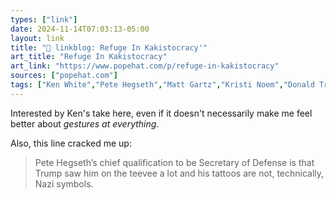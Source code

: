 ```yaml
---
types: ["link"]
date: 2024-11-14T07:03:13-05:00
layout: link
title: "🔗 linkblog: Refuge In Kakistocracy'"
art_title: "Refuge In Kakistocracy"
art_link: "https://www.popehat.com/p/refuge-in-kakistocracy"
sources: ["popehat.com"]
tags: ["Ken White","Pete Hegseth","Matt Gartz","Kristi Noem","Donald Trump"]
---
```

Interested by Ken's take here, even if it doesn't necessarily make me feel better about *gestures at everything*.

Also, this line cracked me up:

> Pete Hegseth’s chief qualification to be Secretary of Defense is that Trump saw him on the teevee a lot and his tattoos are not, technically, Nazi symbols.
